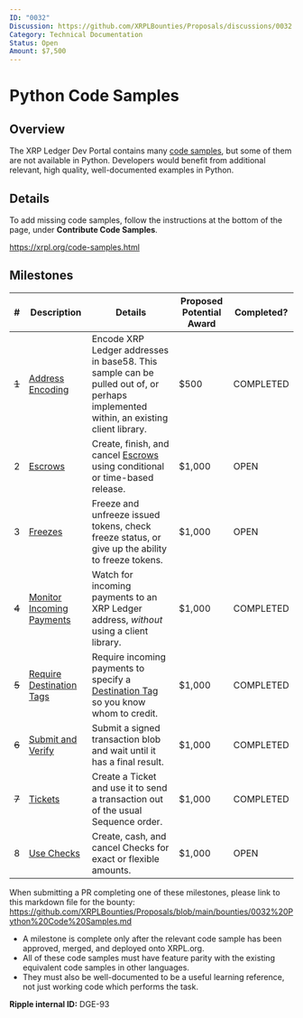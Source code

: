 ```yaml
---
ID: "0032"
Discussion: https://github.com/XRPLBounties/Proposals/discussions/0032
Category: Technical Documentation
Status: Open
Amount: $7,500
---
```


# Python Code Samples

## Overview

The XRP Ledger Dev Portal contains many [code samples](https://xrpl.org/code-samples.html), but some of them are not available in Python. Developers would benefit from additional relevant, high quality, well-documented examples in Python.

## Details

To add missing code samples, follow the instructions at the bottom of the page, under **Contribute Code Samples**.

https://xrpl.org/code-samples.html

## Milestones

| # | Description | Details | Proposed Potential Award | Completed? |
| --- | --- | --- | --- | --- |
| ~~1~~ | [Address Encoding](https://github.com/XRPLF/xrpl-dev-portal/tree/master/content/_code-samples/address_encoding) | Encode XRP Ledger addresses in base58. This sample can be pulled out of, or perhaps implemented within, an existing client library. | $500 | COMPLETED |
| 2 | [Escrows](https://github.com/XRPLF/xrpl-dev-portal/tree/master/content/_code-samples/escrow) | Create, finish, and cancel [Escrows](https://xrpl.org/escrow.html) using conditional or time-based release. | $1,000 | OPEN |
| 3 | [Freezes](https://github.com/XRPLF/xrpl-dev-portal/tree/master/content/_code-samples/freeze) | Freeze and unfreeze issued tokens, check freeze status, or give up the ability to freeze tokens. | $1,000 | OPEN |
| ~~4~~ | [Monitor Incoming Payments](https://github.com/XRPLF/xrpl-dev-portal/tree/master/content/_code-samples/monitor-payments-websocket) | Watch for incoming payments to an XRP Ledger address, _without_ using a client library. | $1,000 | COMPLETED |
| ~~5~~ | [Require Destination Tags](https://github.com/XRPLF/xrpl-dev-portal/tree/master/content/_code-samples/require-destination-tags) | Require incoming payments to specify a [Destination Tag](https://xrpl.org/source-and-destination-tags.html) so you know whom to credit. | $1,000 | COMPLETED |
| ~~6~~ | [Submit and Verify](https://github.com/XRPLF/xrpl-dev-portal/tree/master/content/_code-samples/submit-and-verify) | Submit a signed transaction blob and wait until it has a final result. | $1,000 | COMPLETED |
| ~~7~~ | [Tickets](https://github.com/XRPLF/xrpl-dev-portal/tree/master/content/_code-samples/use-tickets) | Create a Ticket and use it to send a transaction out of the usual Sequence order. | $1,000 | COMPLETED |
| 8 | [Use Checks](https://github.com/XRPLF/xrpl-dev-portal/tree/master/content/_code-samples/checks) | Create, cash, and cancel Checks for exact or flexible amounts. | $1,000 | OPEN |

When submitting a PR completing one of these milestones, please link to this markdown file for the bounty:
https://github.com/XRPLBounties/Proposals/blob/main/bounties/0032%20Python%20Code%20Samples.md

- A milestone is complete only after the relevant code sample has been approved, merged, and deployed onto XRPL.org.
- All of these code samples must have feature parity with the existing equivalent code samples in other languages. 
- They must also be well-documented to be a useful learning reference, not just working code which performs the task.

**Ripple internal ID:** DGE-93
